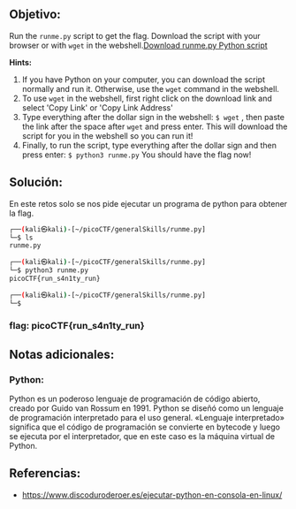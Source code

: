 ## Objetivo:
Run the `runme.py` script to get the flag. Download the script with your browser or with `wget` in the webshell.[Download runme.py Python script](https://artifacts.picoctf.net/c/86/runme.py)

**Hints:**
1. If you have Python on your computer, you can download the script normally and run it. Otherwise, use the `wget` command in the webshell.
2. To use `wget` in the webshell, first right click on the download link and select 'Copy Link' or 'Copy Link Address'
3. Type everything after the dollar sign in the webshell: `$ wget` , then paste the link after the space after `wget` and press enter. This will download the script for you in the webshell so you can run it!
4. Finally, to run the script, type everything after the dollar sign and then press enter: `$ python3 runme.py` You should have the flag now!

## Solución:

En este retos solo se nos pide ejecutar un programa de python para obtener la flag.

```bash
┌──(kali㉿kali)-[~/picoCTF/generalSkills/runme.py]
└─$ ls              
runme.py
                                                                                    
┌──(kali㉿kali)-[~/picoCTF/generalSkills/runme.py]
└─$ python3 runme.py
picoCTF{run_s4n1ty_run}
                                                                                      
┌──(kali㉿kali)-[~/picoCTF/generalSkills/runme.py]
└─$
```

### **flag:** picoCTF{run_s4n1ty_run}

## Notas adicionales:

### Python: 
Python es un poderoso lenguaje de programación de código abierto, creado por Guido van Rossum en 1991. Python se diseñó como un lenguaje de programación interpretado para el uso general. «Lenguaje interpretado» significa que el código de programación se convierte en bytecode y luego se ejecuta por el interpretador, que en este caso es la máquina virtual de Python.

## Referencias:
- https://www.discoduroderoer.es/ejecutar-python-en-consola-en-linux/